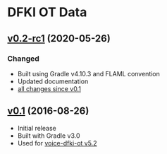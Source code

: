DFKI OT Data
============

[v0.2-rc1] (2020-05-26)
-----------------------

### Changed

- Built using Gradle v4.10.3 and FLAML convention
- Updated documentation
- [all changes since v0.1]

[v0.1] (2016-08-26)
-------------------

- Initial release
- Built with Gradle v3.0
- Used for [voice-dfki-ot v5.2]

[v0.2-rc1]: https://github.com/marytts/dfki-ot-data/releases/tag/v0.2-rc1
[all changes since v0.1]: https://github.com/marytts/dfki-ot-data/compare/v0.1...HEAD
[v0.1]: https://github.com/marytts/dfki-ot-data/releases/tag/v0.1
[voice-dfki-ot v5.2]: https://github.com/marytts/voice-dfki-ot/releases/tag/v5.2
